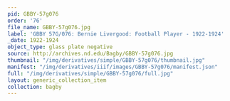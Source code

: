 ```yaml
---
pid: GBBY-57g076
order: '76'
file_name: GBBY-57g076.jpg
label: 'GBBY 57G/076: Bernie Livergood: Football Player - 1922-1924'
_date: 1922-1924
object_type: glass plate negative
source: http://archives.nd.edu/Bagby/GBBY-57g076.jpg
thumbnail: "/img/derivatives/simple/GBBY-57g076/thumbnail.jpg"
manifest: "/img/derivatives/iiif/images/GBBY-57g076/manifest.json"
full: "/img/derivatives/simple/GBBY-57g076/full.jpg"
layout: generic_collection_item
collection: bagby
---
```

